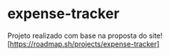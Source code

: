 # expense-tracker

Projeto realizado com base na proposta do site![https://roadmap.sh/projects/expense-tracker]

